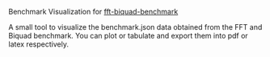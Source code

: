Benchmark Visualization for [fft-biquad-benchmark]([url](https://github.com/jbr-smtg/fft-biquad-benchmark))

A small tool to visualize the benchmark.json data obtained from the FFT and Biquad benchmark. You can plot or tabulate and export them into pdf or latex respectively.
